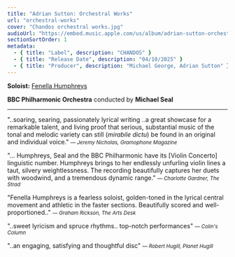 ```yaml
---
title: "Adrian Sutton: Orchestral Works"
url: "orchestral-works"
cover: "Chandos orchestral works.jpg"
audioUrl: "https://embed.music.apple.com/us/album/adrian-sutton-orchestral-works/1766897662"
sectionSortOrder: 1
metadata:
  - { title: "Label", description: "CHANDOS" }
  - { title: "Release Date", description: "04/10/2025" }
  - { title: "Producer", description: "Michael George, Adrian Sutton" }
---
```

<b>Soloist:</b> <a href="https://www.fenellahumphreys.com">Fenella Humphreys</a>

<b>BBC Philharmonic Orchestra</b> conducted by <b>Michael Seal</b>

<hr>

"..soaring, searing, passionately lyrical writing ..a great showcase for a remarkable talent, and living proof that serious, substantial music of the tonal and melodic variety can still (_mirabile dictu_) be found in an original and individual voice." 
<i><small>— Jeremy Nicholas, Gramophone Magazine</small></i>

"… Humphreys, Seal and the BBC Philharmonic have its [Violin Concerto] linguistic number. Humphreys brings to her endlessly unfurling violin lines a taut, silvery weightlessness. The recording beautifully captures her duets with woodwind, and a tremendous dynamic range." <i><small>— Charlotte Gardner, The Strad</small></i>

"Fenella Humphreys is a fearless soloist, golden-toned in the lyrical central movement and athletic in the faster sections. Beautifully scored and well-proportioned.." <i><small>— Graham Rickson, The Arts Desk</small></i>

"..sweet lyricism and spruce rhythms.. top-notch performances" <i><small>— Colin's Column</small></i>

"..an engaging, satisfying and thoughtful disc" <i><small>— Robert Hugill, Planet Hugill</small></i>
